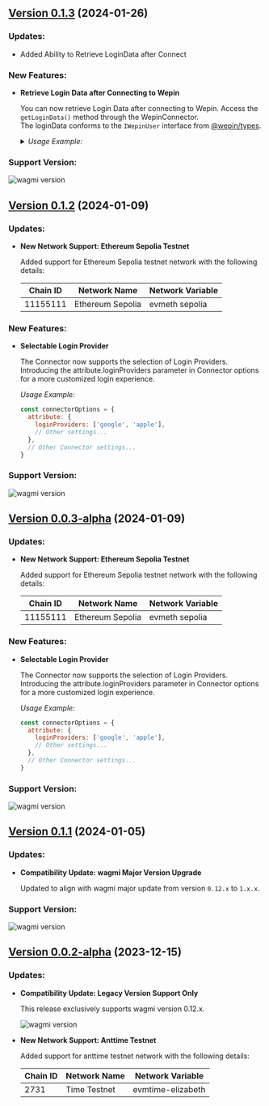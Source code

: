 ## [Version 0.1.3](https://github.com/WepinWallet/wepin-wagmi-connector/releases/tag/v0.1.3) (2024-01-26)

### Updates:

- Added Ability to Retrieve LoginData after Connect

### New Features:

- **Retrieve Login Data after Connecting to Wepin**

  You can now retrieve Login Data after connecting to Wepin.
  Access the `getLoginData()` method through the WepinConnector.  
  The loginData conforms to the `IWepinUser` interface from [@wepin/types](https://github.com/WepinWallet/wepin-js-sdk-types).

  <details>
  <summary><i>Usage Example:</i></summary>

  ```ts
  import { useState } from 'react'
  import { useAccount, useConnect, useDisconnect } from 'wagmi'
  import { WepinConnector } from '@wepin/wagmi-connector'
  import { IWepinUser } from '@wepin/types'

  export function Connect() {
    const [wepinUser, setWepinUser] = useState<IWepinUser | null>(null)
    const { connector, isConnected } = useAccount()
    const {
      connect,
      connectAsync,
      connectors,
      error,
      isLoading,
      pendingConnector,
    } = useConnect()
    const { disconnect } = useDisconnect()

    const handleConnect = async (connector: any) => {
      // if you want to get login data
      if (connector instanceof WepinConnector) {
        await connectAsync({ connector })
        const wepinUser = connector.getLoginData()
        if (wepinUser) {
          setWepinUser(wepinUser)
        }
        return
      }
      // for other connectors
      connect({ connector })
    }

    return (
      <div>
        <div>
          {isConnected && (
            <button onClick={() => disconnect()}>
              Disconnect from {connector?.name}
            </button>
          )}

          {connectors
            .filter((x) => x.ready && x.id !== connector?.id)
            .map((x) => (
              <button key={x.id} onClick={() => handleConnect(x)}>
                {x.name}
                {isLoading && x.id === pendingConnector?.id && ' (connecting)'}
              </button>
            ))}
        </div>

        {isConnected && wepinUser?.status === 'success' && (
          <div>
            <div>userId: {wepinUser.userInfo.userId}</div>
            <div>email: {wepinUser.userInfo.email}</div>
            <div>provider: {wepinUser.userInfo.provider}</div>
          </div>
        )}
        {error && <div>{(error as BaseError).shortMessage}</div>}
      </div>
    )
  }

  // Connector.tsx
  ```

  </details>

### Support Version:

![wagmi version](https://img.shields.io/badge/wagmi-1.x.x-green)

## [Version 0.1.2](https://github.com/WepinWallet/wepin-wagmi-connector/releases/tag/v0.1.2) (2024-01-09)

### Updates:

- **New Network Support: Ethereum Sepolia Testnet**

  Added support for Ethereum Sepolia testnet network with the following details:

  | Chain ID | Network Name     | Network Variable |
  | -------- | ---------------- | ---------------- |
  | 11155111 | Ethereum Sepolia | evmeth sepolia   |

### New Features:

- **Selectable Login Provider**

  The Connector now supports the selection of Login Providers. Introducing the attribute.loginProviders parameter in Connector options for a more customized login experience.

  _Usage Example:_

  ```js
  const connectorOptions = {
    attribute: {
      loginProviders: ['google', 'apple'],
      // Other settings...
    },
    // Other Connector settings...
  }
  ```

### Support Version:

![wagmi version](https://img.shields.io/badge/wagmi-1.x.x-green)

## [Version 0.0.3-alpha](https://github.com/WepinWallet/wepin-wagmi-connector/releases/tag/v0.0.3-alpha) (2024-01-09)

### Updates:

- **New Network Support: Ethereum Sepolia Testnet**

  Added support for Ethereum Sepolia testnet network with the following details:

  | Chain ID | Network Name     | Network Variable |
  | -------- | ---------------- | ---------------- |
  | 11155111 | Ethereum Sepolia | evmeth sepolia   |

### New Features:

- **Selectable Login Provider**

  The Connector now supports the selection of Login Providers. Introducing the attribute.loginProviders parameter in Connector options for a more customized login experience.

  _Usage Example:_

  ```js
  const connectorOptions = {
    attribute: {
      loginProviders: ['google', 'apple'],
      // Other settings...
    },
    // Other Connector settings...
  }
  ```

### Support Version:

![wagmi version](https://img.shields.io/badge/wagmi-0.12.x-green)

## [Version 0.1.1](https://github.com/WepinWallet/wepin-wagmi-connector/releases/tag/v0.1.1) (2024-01-05)

### Updates:

- **Compatibility Update: wagmi Major Version Upgrade**

  Updated to align with wagmi major update from version `0.12.x` to `1.x.x`.

### Support Version:

![wagmi version](https://img.shields.io/badge/wagmi-1.x.x-green)

## [Version 0.0.2-alpha](https://github.com/WepinWallet/wepin-wagmi-connector/releases/tag/v0.0.2-alpha) (2023-12-15)

### Updates:

- **Compatibility Update: Legacy Version Support Only**

  This release exclusively supports wagmi version 0.12.x.

  ![wagmi version](https://img.shields.io/badge/wagmi-0.12.x-green)

- **New Network Support: Anttime Testnet**

  Added support for anttime testnet network with the following details:

  | Chain ID | Network Name | Network Variable  |
  | -------- | ------------ | ----------------- |
  | 2731     | Time Testnet | evmtime-elizabeth |
